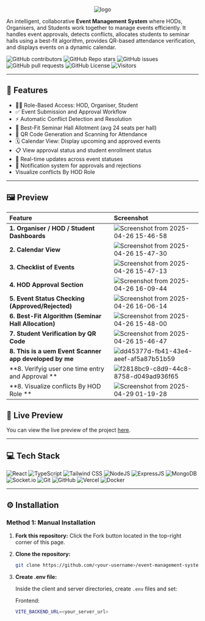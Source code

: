 <p align="center">
  <img src="https://github.com/user-attachments/assets/71057b05-61e5-4aa7-99ea-4f25113d24fe" alt="logo" />
</p>



An intelligent, collaborative **Event Management System** where HODs, Organisers, and Students work together to manage events efficiently. It handles event approvals, detects conflicts, allocates students to seminar halls using a best-fit algorithm, provides QR-based attendance verification, and displays events on a dynamic calendar.

![GitHub contributors](https://img.shields.io/github/contributors/i0am0arunava/uemEvent_fe?style=for-the-badge&color=21bf48)
![GitHub Repo stars](https://img.shields.io/github/stars/i0am0arunava/uemEvent_fe?style=for-the-badge&color=2176bf)
![GitHub issues](https://img.shields.io/github/issues/i0am0arunava/uemEvent_fe?style=for-the-badge&color=f5d742)
![GitHub pull requests](https://img.shields.io/github/issues-pr/i0am0arunava/uemEvent_fe?style=for-the-badge&color=7e5bef)
![GitHub License](https://img.shields.io/github/license/i0am0arunava/uemEvent_fe?style=for-the-badge&color=5c6ac4)
![Visitors](https://api.visitorbadge.io/api/visitors?path=https%3A%2F%2Fgithub.com%2Fi0am0arunava%2FuemEvent_fe&label=Repo%20Views&countColor=%2337d67a&labelStyle=upper)

---

## 🔮 Features

- 👩‍🎓 Role-Based Access: HOD, Organiser, Student
- ✅ Event Submission and Approval Workflow
- ⚡ Automatic Conflict Detection and Resolution
- 🧠 Best-Fit Seminar Hall Allotment (avg 24 seats per hall)
- 🎫 QR Code Generation and Scanning for Attendance
- 🗓️ Calendar View: Display upcoming and approved events
- 📋 View approval status and student enrollment status
- 🔄 Real-time updates across event statuses
- 📣 Notification system for approvals and rejections
- Visualize conflicts By HOD Role

---




## 🖼️ Preview




| Feature | Screenshot |
|:---|:---|
| **1. Organiser / HOD / Student Dashboards** | ![Screenshot from 2025-04-26 15-46-58](https://github.com/user-attachments/assets/1fbe9541-42a7-4629-83f4-47b05af1bca9)|
| **2. Calendar View** | ![Screenshot from 2025-04-26 15-47-30](https://github.com/user-attachments/assets/88ed5d1b-0515-4f6d-be79-3479c2420473) |
| **3. Checklist of Events** | ![Screenshot from 2025-04-26 15-47-13](https://github.com/user-attachments/assets/3ea34d08-7514-47eb-a7c5-208f8410c3b3)|
| **4. HOD Approval Section** | ![Screenshot from 2025-04-26 16-09-44](https://github.com/user-attachments/assets/b1d24914-f20e-4b99-927c-a5dc6c97fd29) |
| **5. Event Status Checking (Approved/Rejected)** |![Screenshot from 2025-04-26 16-06-14](https://github.com/user-attachments/assets/793919bc-5b44-4ba2-bad5-42203277e3ba) |
| **6. Best-Fit Algorithm (Seminar Hall Allocation)** | ![Screenshot from 2025-04-26 15-48-00](https://github.com/user-attachments/assets/e70b310f-b6a3-4933-b5f5-40c4cf96dd47) |
| **7. Student Verification by QR Code** | ![Screenshot from 2025-04-26 15-46-47](https://github.com/user-attachments/assets/c991e47f-a80c-4e74-bc52-d25e9772af4d) |
| **8. This is a uem Event Scanner app developed by me** | ![dd45377d-fb41-43e4-aeef-af5a87b51b59](https://github.com/user-attachments/assets/4e6554dc-7dbd-44ef-9408-5bb64864667f) |
| **8. Verifyig user one time entry and Approval ** | ![f2818bc9-c8d9-44c8-8758-d049ad936f65](https://github.com/user-attachments/assets/1b3d08fc-41c4-40d5-a3f7-d4156a68602d) |
| **8. Visualize conflicts By HOD Role ** | ![Screenshot from 2025-04-29 01-19-28](https://github.com/user-attachments/assets/b14a9ac8-d36d-4a9d-92fb-172bf5605922) |




## 🚀 Live Preview

You can view the live preview of the project [here](https://your-live-link.com/).

---

## 💻 Tech Stack

![React](https://img.shields.io/badge/React-20232A?style=for-the-badge&logo=react&logoColor=61DAFB)
![TypeScript](https://img.shields.io/badge/TypeScript-007ACC?style=for-the-badge&logo=typescript&logoColor=white)
![Tailwind CSS](https://img.shields.io/badge/Tailwind_CSS-38B2AC?style=for-the-badge&logo=tailwind-css&logoColor=white)
![NodeJS](https://img.shields.io/badge/Node.js-43853D?style=for-the-badge&logo=node.js&logoColor=white)
![ExpressJS](https://img.shields.io/badge/Express.js-404D59?style=for-the-badge)
![MongoDB](https://img.shields.io/badge/MongoDB-4EA94B?style=for-the-badge&logo=mongodb&logoColor=white)
![Socket.io](https://img.shields.io/badge/Socket.io-ffffff?style=for-the-badge)
![Git](https://img.shields.io/badge/GIT-E44C30?style=for-the-badge&logo=git&logoColor=white)
![GitHub](https://img.shields.io/badge/GitHub-100000?style=for-the-badge&logo=github&logoColor=white)
![Vercel](https://img.shields.io/badge/Vercel-000000?style=for-the-badge&logo=vercel&logoColor=white)
![Docker](https://img.shields.io/badge/Docker-2496ED?style=for-the-badge&logo=docker&logoColor=white)

---

## ⚙️ Installation

### Method 1: Manual Installation

1. **Fork this repository:** Click the Fork button located in the top-right corner of this page.
2. **Clone the repository:**
    ```bash
    git clone https://github.com/<your-username>/event-management-system.git
    ```
3. **Create .env file:**
   
   Inside the client and server directories, create `.env` files and set:

   Frontend:
   ```bash
   VITE_BACKEND_URL=<your_server_url>
   
